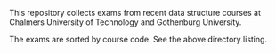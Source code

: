 This repository collects exams from recent data structure courses at Chalmers University of Technology and Gothenburg University.

The exams are sorted by course code.
See the above directory listing.
